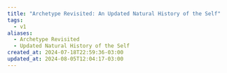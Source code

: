 ```yaml
---
title: "Archetype Revisited: An Updated Natural History of the Self"
tags:
  - v1
aliases:
  - Archetype Revisited
  - Updated Natural History of the Self
created_at: 2024-07-18T22:59:36-03:00
updated_at: 2024-08-05T12:04:17-03:00
---
```


